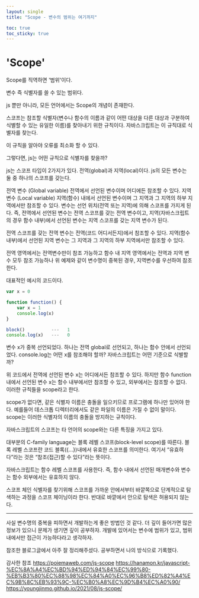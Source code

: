 ```yaml
---
layout: single
title: "Scope - 변수의 범위는 여기까지"

toc: true
toc_sticky: true
---
```


# 'Scope'

Scope를 직역하면 '범위'이다. 

변수 즉 식별자를 쓸 수 있는 범위다.

js 뿐만 아니라, 모든 언어에서는 Scope의 개념이 존재한다.

스코프는 참조할 식별자(변수나 함수의 이름과 같이 어떤 대상을 다른 대상과 구분하여 식별할 수 있는 유일한 이름)를 찾아내기 위한 규칙이다. 자바스크립트는 이 규칙대로 식별자를 찾는다.

이 규칙을 알아야 오류를 최소화 할 수 있다.

그렇다면, js는 어떤 규칙으로 식별자를 찾을까?

js는 스코프 타입이 2가지가 있다.
전역(global)과 지역(local)이다.
js의 모든 변수는 둘 중 하나의 스코프를 갖는다. 

전역 변수 (Global variable)
전역에서 선언된 변수이며 어디에든 참조할 수 있다.
지역 변수 (Local variable)
지역(함수) 내에서 선언된 변수이며 그 지역과 그 지역의 하부 지역에서만 참조할 수 있다.
변수는 선언 위치(전역 또는 지역)에 의해 스코프를 가지게 된다. 즉, 전역에서 선언된 변수는 전역 스코프를 갖는 전역 변수이고, 지역(자바스크립트의 경우 함수 내부)에서 선언된 변수는 지역 스코프를 갖는 지역 변수가 된다.

전역 스코프를 갖는 전역 변수는 전역(코드 어디서든지)에서 참조할 수 있다. 지역(함수 내부)에서 선언된 지역 변수는 그 지역과 그 지역의 하부 지역에서만 참조할 수 있다.

전역 영역에서는 전역변수만이 참조 가능하고 함수 내 지역 영역에서는 전역과 지역 변수 모두 참조 가능하나 위 예제와 같이 변수명이 중복된 경우, 지역변수를 우선하여 참조한다.

대표적인 예시의 코드이다.

```js
var x = 0

function function() {
    var x = 1
    console.log(x)
}

block()          ---   1
console.log(x)   ---   0
```

변수 x가 중복 선언되었다.
하나는 전역 global로 선언되고, 하나는 함수 안에서 선언되었다.
console.log는 어떤 x를 참조해야 할까?
자바스크립트는 어떤 기준으로 식별할까?

위 코드에서 전역에 선언된 변수 x는 어디에서든 참조할 수 있다.
하지만 함수 function 내에서 선언된 변수 x는 함수 내부에서만 참조할 수 있고, 외부에서는 참조할 수 없다.
이러한 규칙들을 scope라고 한다.

scope가 없다면, 같은 식별자 이름은 충돌을 일으키므로 프로그램에 하나만 있어야 한다.
예를들어 데스크톱 디렉터리에서도 같은 파일의 이름은 가질 수 없이 말이다.
scope는 이러한 식별자의 이름의 충돌을 방지하는 규칙이다.

자바스크립트의 스코프는 타 언어의 scope와는 다른 특징을 가지고 있다.

대부분의 C-family language는 블록 레벨 스코프(block-level scope)를 따른다. 블록 레벨 스코프란 코드 블록({…})내에서 유효한 스코프를 의미한다. 여기서 “유효하다”라는 것은 “참조(접근)할 수 있다”라는 뜻이다.

자바스크립트는 함수 레벨 스코프를 사용한다. 즉, 함수 내에서 선언된 매개변수와 변수는 함수 외부에서는 유효하지 않다.

스코프 체인
식별자를 찾기위해 스코프를 가까운 안에서부터 바깥쪽으로 단계적으로 탐색하는 과정을 스코프 체이닝이라 한다. 
반대로 바깥에서 안으로 탐색은 허용되지 않는다.

-----------------

사실 변수명의 중복을 피하면서 개발하는게 좋은 방법인 것 같다.
더 깊이 들어가면 많은 정보가 있으니
문제가 생기면 깊이 공부하자.
개발에 있어서는
변수에 범위가 있고, 범위 내에서만 접근이 가능하다라고 생각하자.

참조한 블로그글에서 아주 잘 정리해주셨다.
공부하면서 나의 방식으로 기록했다.

감사한 참조
https://poiemaweb.com/js-scope
https://hanamon.kr/javascript-%EC%8A%A4%EC%BD%94%ED%94%84%EC%99%80-%EB%B3%80%EC%88%98%EC%84%A0%EC%96%B8%ED%82%A4%EC%9B%8C%EB%93%9C-%EC%B0%A8%EC%9D%B4%EC%A0%90/
https://youngjinmo.github.io/2021/08/js-scope/